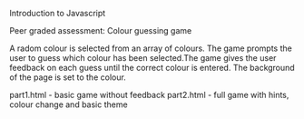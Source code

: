 Introduction to Javascript

Peer graded assessment: Colour guessing game

A radom colour is selected from an array of colours. The game prompts the
user to guess which colour has been selected.The game gives the user feedback
on each guess until the correct colour is entered. The background of the 
page is set to the colour.  

part1.html - basic game without feedback
part2.html - full game with hints, colour change and basic theme
